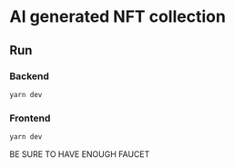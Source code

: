 
# AI generated NFT collection

## Run

### Backend
```bash
yarn dev
```

### Frontend
```bash
yarn dev
```

BE SURE TO HAVE ENOUGH FAUCET